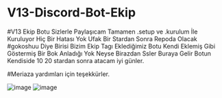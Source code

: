 # V13-Discord-Bot-Ekip

#V13 Ekip Botu Sizlerle Paylaşıcam Tamamen .setup ve .kurulum İle Kuruluyor Hiç Bir Hatası Yok Ufak Bir Stardan Sonra Repoda Olacak
#gokoshuu Diye Birisi Bizim Ekip Tagı Eklediğimiz Botu Kendi Eklemiş Gibi Göstermiş Bir Bok Anladığı Yok Neyse Birazdan Ssler Buraya Gelir Botun Kendiside 10 20 stardan sonra atacam iyi günler.

#Meriaza yardımları için teşekkürler.

![image](https://cdn.discordapp.com/attachments/887034843089748008/996331340939153508/Adsz.png)
![image](https://cdn.discordapp.com/attachments/887034843089748008/996332455181164604/unknown.png)
